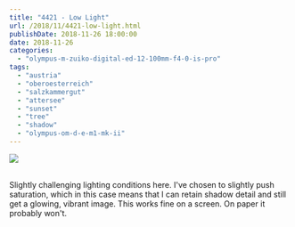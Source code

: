 ```yaml
---
title: "4421 - Low Light"
url: /2018/11/4421-low-light.html
publishDate: 2018-11-26 18:00:00
date: 2018-11-26
categories: 
  - "olympus-m-zuiko-digital-ed-12-100mm-f4-0-is-pro"
tags: 
  - "austria"
  - "oberoesterreich"
  - "salzkammergut"
  - "attersee"
  - "sunset"
  - "tree"
  - "shadow"
  - "olympus-om-d-e-m1-mk-ii"
---
```

<div class="container">
<div class="center"><a target="_blank" href="https://d25zfm9zpd7gm5.cloudfront.net/1200x1200/2017/20170813_193244_lr.jpg"><img class="webfeedsFeaturedVisual" src="https://d25zfm9zpd7gm5.cloudfront.net/0600x0600/2017/20170813_193244_lr.jpg" /></a></div>
</div>
<br />

Slightly challenging lighting conditions here. I've chosen to
slightly push saturation, which in this case means that I can retain
shadow detail and still get a glowing, vibrant image. This works
fine on a screen. On paper it probably won't.
